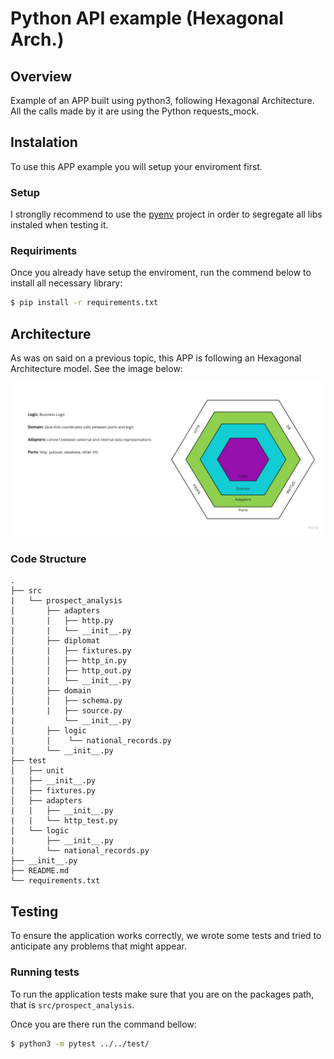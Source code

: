 # Python API example (Hexagonal Arch.)

## Overview

Example of an APP built using python3, following Hexagonal Architecture. All the calls made by it are using the Python requests_mock.  

## Instalation

To use this APP example you will setup your enviroment first. 

### Setup

I stronglly recommend to use the [pyenv](https://github.com/pyenv/pyenv) project in order to segregate all libs instaled when testing it. 

### Requiriments

Once you already have setup the enviroment, run the commend below to install all necessary library:

```bash
$ pip install -r requirements.txt
```

## Architecture

As was on said on a previous topic, this APP is following an Hexagonal Architecture model. See the image below:

![Hexagonal_Architecture](resources/hexag.jpg)




### Code Structure

```
.
├── src
|   └── prospect_analysis
│       ├── adapters
|       |   ├── http.py
|       |   └── __init__.py
│       ├── diplomat
|       |   ├── fixtures.py
│       │   ├── http_in.py
│       │   ├── http_out.py
|       |   └── __init__.py
│       ├── domain
│       │   ├── schema.py
|       |   ├── source.py
|           └── __init__.py
│       ├── logic
|       |    └── national_records.py  
|       └── __init__.py
├── test
│   ├── unit
|   ├── __init__.py
│   ├── fixtures.py
│   ├── adapters
|   |   ├── __init__.py
|   |   └── http_test.py
│   └── logic
|       ├── __init__.py
|       └── national_records.py
├── __init__.py   
├── README.md
└── requirements.txt

```

## Testing

To ensure the application works correctly, we wrote some tests and tried to anticipate any problems that might appear.

### Running tests

To run the application tests make sure that you are on the packages path, that is `src/prospect_analysis`.

Once you are there run the command bellow:

```bash
$ python3 -m pytest ../../test/
```
